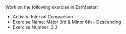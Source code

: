 Work on the following exercise in EarMaster:
- Activity: Interval Comparison
- Exercise Name: Major 3rd & Minor 6th - Descending
- Exercise Number: 2.3
